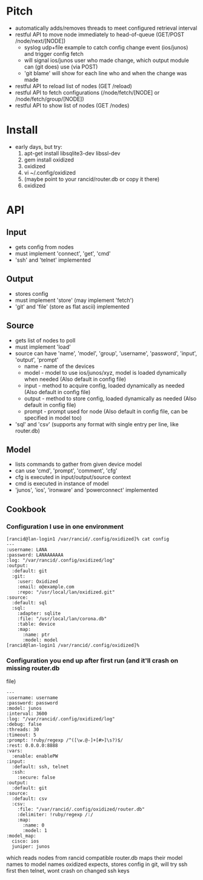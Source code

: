 # Pitch
 * automatically adds/removes threads to meet configured retrieval interval
 * restful API to move node immediately to head-of-queue (GET/POST /node/next/[NODE])
   * syslog udp+file example to catch config change event (ios/junos) and trigger config fetch
   * will signal ios/junos user who made change, which output module can (git does) use (via POST)
   * 'git blame' will show for each line who and when the change was made
 * restful API to reload list of nodes (GET /reload)
 * restful API to fetch configurations (/node/fetch/[NODE] or /node/fetch/group/[NODE])
 * restful API to show list of nodes (GET /nodes)

# Install
 * early days, but try:
   1. apt-get install libsqlite3-dev libssl-dev
   2. gem install oxidized
   3. oxidized
   4. vi ~/.config/oxidized
   5. (maybe point to your rancid/router.db or copy it there)
   6. oxidized

# API
## Input
 * gets config from nodes
 * must implement 'connect', 'get', 'cmd'
 * 'ssh' and 'telnet' implemented

## Output
 * stores config
 * must implement 'store' (may implement 'fetch')
 * 'git' and 'file' (store as flat ascii) implemented

## Source
 * gets list of nodes to poll
 * must implement 'load'
 * source can have 'name', 'model', 'group', 'username', 'password', 'input', 'output', 'prompt'
   * name - name of the devices
   * model - model to use ios/junos/xyz, model is loaded dynamically when needed (Also default in config file)
   * input - method to acquire config, loaded dynamically as needed (Also default in config file)
   * output - method to store config, loaded dynamically as needed (Also default in config file)
   * prompt - prompt used for node (Also default in config file, can be specified in model too)
 * 'sql' and 'csv' (supports any format with single entry per line, like router.db)

## Model
 * lists commands to gather from given device model
 * can use 'cmd', 'prompt', 'comment', 'cfg'
 * cfg is executed in input/output/source context
 * cmd is executed in instance of model
 * 'junos', 'ios', 'ironware' and 'powerconnect' implemented

## Cookbook

### Configuration I use in one environment
```
[rancid@lan-login1 /var/rancid/.config/oxidized]% cat config
---
:username: LANA
:password: LANAAAAAAA
:log: "/var/rancid/.config/oxidized/log"
:output:
  :default: git
  :git:
    :user: Oxidized
    :email: o@example.com
    :repo: "/usr/local/lan/oxidized.git"
:source:
  :default: sql
  :sql:
    :adapter: sqlite
    :file: "/usr/local/lan/corona.db"
    :table: device
    :map:
      :name: ptr
      :model: model
[rancid@lan-login1 /var/rancid/.config/oxidized]%
```

### Configuration you end up after first run (and it'll crash on missing router.db
file)
```
---
:username: username
:password: password
:model: junos
:interval: 3600
:log: "/var/rancid/.config/oxidized/log"
:debug: false
:threads: 30
:timeout: 5
:prompt: !ruby/regexp /^([\w.@-]+[#>]\s?)$/
:rest: 0.0.0.0:8888
:vars:
  :enable: enablePW
:input:
  :default: ssh, telnet
  :ssh:
    :secure: false
:output:
  :default: git
:source:
  :default: csv
  :csv:
    :file: "/var/rancid/.config/oxidized/router.db"
    :delimiter: !ruby/regexp /:/
    :map:
      :name: 0
      :model: 1
:model_map:
  cisco: ios
  juniper: junos
```
which reads nodes from rancid compatible router.db maps their model names to
model names oxidized expects, stores config in git, will try ssh first then
telnet, wont crash on changed ssh keys

